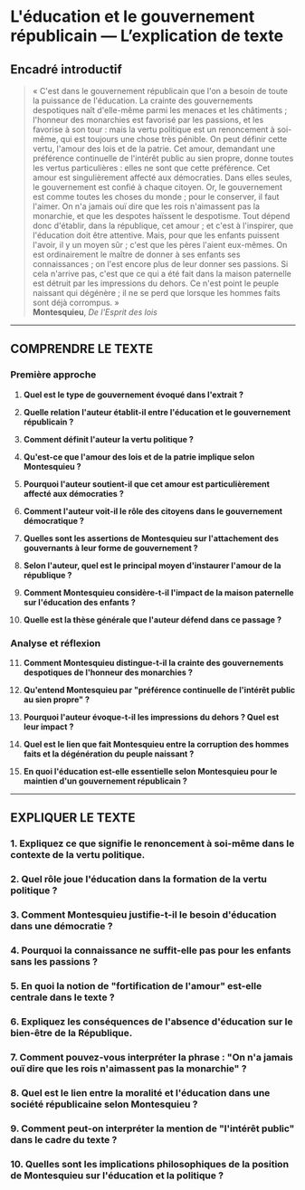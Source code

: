 # L'éducation et le gouvernement républicain — L’explication de texte

## Encadré introductif
> « C'est dans le gouvernement républicain que l'on a besoin de toute la puissance de l'éducation. La crainte des gouvernements despotiques naît d'elle-même parmi les menaces et les châtiments ; l'honneur des monarchies est favorisé par les passions, et les favorise à son tour : mais la vertu politique est un renoncement à soi-même, qui est toujours une chose très pénible. On peut définir cette vertu, l'amour des lois et de la patrie. Cet amour, demandant une préférence continuelle de l'intérêt public au sien propre, donne toutes les vertus particulières : elles ne sont que cette préférence. Cet amour est singulièrement affecté aux démocraties. Dans elles seules, le gouvernement est confié à chaque citoyen. Or, le gouvernement est comme toutes les choses du monde ; pour le conserver, il faut l'aimer. On n'a jamais ouï dire que les rois n'aimassent pas la monarchie, et que les despotes haïssent le despotisme. Tout dépend donc d'établir, dans la république, cet amour ; et c'est à l'inspirer, que l'éducation doit être attentive. Mais, pour que les enfants puissent l'avoir, il y un moyen sûr ; c'est que les pères l'aient eux-mêmes. On est ordinairement le maître de donner à ses enfants ses connaissances ; on l'est encore plus de leur donner ses passions. Si cela n'arrive pas, c'est que ce qui a été fait dans la maison paternelle est détruit par les impressions du dehors. Ce n'est point le peuple naissant qui dégénère ; il ne se perd que lorsque les hommes faits sont déjà corrompus. »<br/><b>Montesquieu</b>, <i>De l'Esprit des lois</i>

---

## COMPRENDRE LE TEXTE

### Première approche

1. **Quel est le type de gouvernement évoqué dans l'extrait ?**

2. **Quelle relation l'auteur établit-il entre l'éducation et le gouvernement républicain ?**

3. **Comment définit l'auteur la vertu politique ?**

4. **Qu'est-ce que l'amour des lois et de la patrie implique selon Montesquieu ?**

5. **Pourquoi l'auteur soutient-il que cet amour est particulièrement affecté aux démocraties ?**

6. **Comment l'auteur voit-il le rôle des citoyens dans le gouvernement démocratique ?**

7. **Quelles sont les assertions de Montesquieu sur l'attachement des gouvernants à leur forme de gouvernement ?**

8. **Selon l'auteur, quel est le principal moyen d'instaurer l'amour de la république ?**

9. **Comment Montesquieu considère-t-il l'impact de la maison paternelle sur l'éducation des enfants ?**

10. **Quelle est la thèse générale que l'auteur défend dans ce passage ?**

### Analyse et réflexion

11. **Comment Montesquieu distingue-t-il la crainte des gouvernements despotiques de l'honneur des monarchies ?**

12. **Qu'entend Montesquieu par "préférence continuelle de l'intérêt public au sien propre" ?**

13. **Pourquoi l'auteur évoque-t-il les impressions du dehors ? Quel est leur impact ?**

14. **Quel est le lien que fait Montesquieu entre la corruption des hommes faits et la dégénération du peuple naissant ?**

15. **En quoi l'éducation est-elle essentielle selon Montesquieu pour le maintien d'un gouvernement républicain ?**

---

## EXPLIQUER LE TEXTE

### 1. **Expliquez ce que signifie le renoncement à soi-même dans le contexte de la vertu politique.**

### 2. **Quel rôle joue l'éducation dans la formation de la vertu politique ?**

### 3. **Comment Montesquieu justifie-t-il le besoin d'éducation dans une démocratie ?**

### 4. **Pourquoi la connaissance ne suffit-elle pas pour les enfants sans les passions ?**

### 5. **En quoi la notion de "fortification de l'amour" est-elle centrale dans le texte ?**

### 6. **Expliquez les conséquences de l'absence d'éducation sur le bien-être de la République.**

### 7. **Comment pouvez-vous interpréter la phrase : "On n'a jamais ouï dire que les rois n'aimassent pas la monarchie" ?**

### 8. **Quel est le lien entre la moralité et l'éducation dans une société républicaine selon Montesquieu ?**

### 9. **Comment peut-on interpréter la mention de "l'intérêt public" dans le cadre du texte ?**

### 10. **Quelles sont les implications philosophiques de la position de Montesquieu sur l'éducation et la politique ?**